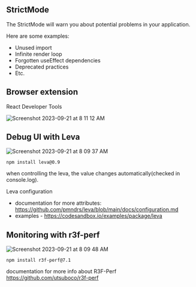 ## StrictMode

The StrictMode will warn you about potential problems in your application.

Here are some examples:

- Unused import
- Infinite render loop
- Forgotten useEffect dependencies
- Deprecated practices
- Etc.

## Browser extension

React Developer Tools

![Screenshot 2023-09-21 at 8 11 12 AM](https://github.com/JayKim88/three-js-journey/assets/55373668/2cfdcf15-079a-49bc-8cdc-d6f177ae6be5)

## Debug UI with Leva

![Screenshot 2023-09-21 at 8 09 37 AM](https://github.com/JayKim88/three-js-journey/assets/55373668/f519f01c-6d86-4e53-9490-3fe419ab64ae)

`npm install leva@0.9`

when controlling the leva, the value changes automatically(checked in console.log).

Leva configuration

- documentation for more attributes: https://github.com/pmndrs/leva/blob/main/docs/configuration.md
- examples - https://codesandbox.io/examples/package/leva

## Monitoring with r3f-perf

![Screenshot 2023-09-21 at 8 09 48 AM](https://github.com/JayKim88/three-js-journey/assets/55373668/3f96319e-c1b3-436d-81fb-d95b89bf0768)

`npm install r3f-perf@7.1`

documentation for more info about R3F-Perf https://github.com/utsuboco/r3f-perf
